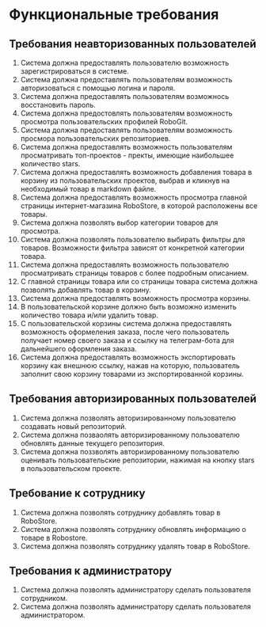 # Функциональные требования

## Требования неавторизованных пользователей

1. Система должна предоставлять пользователю возможность зарегистрироваться в системе.
2. Система должна предоставлять пользователям возможность авторизоваться с помощью логина и пароля.
3. Система должна предоставлять пользователям возможнось восстановить пароль.
4. Система должна предостовлять пользователям возможность просмотра пользовательских профилей RoboGit.
5. Система должна предоставлять пользователям возможность просмора пользовательских репозиториев.
6. Система должна предоставлять возможность пользователям просматривать топ-проектов - пректы, имеющие наибольшее количество stars.
7. Система должна предоставлять возможность добавления товара в корзину из пользовательских проектов, выбрав и кликнув на необходимый товар в markdown файле.
8. Система должна предоставлять возможность просмотра главной страницы интернет-магазина RoboStore, в которой расположены все товары.
9. Система должна позволять выбор категории товаров для просмотра.
10. Система должна позволять пользователю выбирать фильтры для товаров. Возможности фильтра зависят от конкретной категории товара.
11. Система должна предоставлять возможность пользователю просматривать страницы товаров с более подробным описанием.
12. С главной страницы товара или со страницы товара система должна позволять добавлять товар в корзину.
13. Система должна предоставлять возможность просмотра корзины.
14. В пользовательской корзине должно быть возможно изменить количество товара и/или удалить товар.
15. С пользовательской корзины система должна предоставлять возможность оформеления заказа, после чего пользователь получает номер своего заказа и ссылку на телеграм-бота для дальнейшего оформления заказа.
16. Система должна предоставлять возможность экспортировать корзину как внешнюю ссылку, нажав на которую, пользователь заполнит свою корзину товарами из экспортированной корзины.

## Требования авторизированных пользователей

1. Система должна позволять авторизированному пользователю создавать новый репозиторий.
2. Система должна позваолять авторизированному пользователю обновлять данные текущего репозитория.
3. Система должна поззволять авторизированному пользователю оценивать пользовательские репозитории, нажимая на кнопку stars в пользовательском проекте.

## Требование к сотруднику

1. Система должна позволять сотруднику добавлять товар в RoboStore.
2. Система должна позволять сотруднику обновлять информацию о товаре в Robostore.
3. Система должна позволять сотруднику удалять товар в RoboStore.

## Требования к администратору

1. Система должна позволять администратору сделать пользователя сотрудником. 
2. Система должна позволять администратору сделать пользователя администратором.
